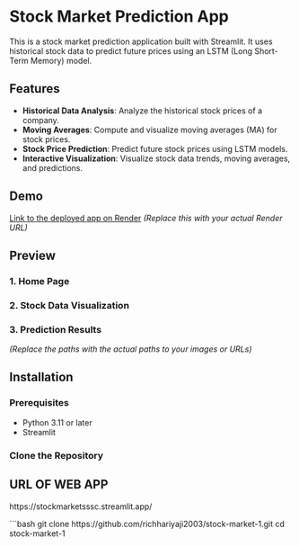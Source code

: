 # Stock Market Prediction App

This is a stock market prediction application built with Streamlit. It uses historical stock data to predict future prices using an LSTM (Long Short-Term Memory) model.

## Features

- **Historical Data Analysis**: Analyze the historical stock prices of a company.
- **Moving Averages**: Compute and visualize moving averages (MA) for stock prices.
- **Stock Price Prediction**: Predict future stock prices using LSTM models.
- **Interactive Visualization**: Visualize stock data trends, moving averages, and predictions.

## Demo

[Link to the deployed app on Render](#) *(Replace this with your actual Render URL)*

## Preview

### 1. Home Page

### 2. Stock Data Visualization

### 3. Prediction Results


*(Replace the paths with the actual paths to your images or URLs)*

## Installation

### Prerequisites

- Python 3.11 or later
- Streamlit

### Clone the Repository
<H2> URL OF WEB APP </H2>
<p>https://stockmarketsssc.streamlit.app/</p>
```bash
git clone https://github.com/richhariyaji2003/stock-market-1.git
cd stock-market-1

